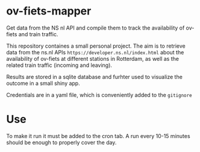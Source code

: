 # ov-fiets-mapper

Get data from the NS nl API and compile them to track the availability of ov-fiets and train traffic.

This repository containes a small personal project.
The aim is to retrieve data from the ns.nl APIs `https://developer.ns.nl/index.html` about the availability of ov-fiets at different stations in Rotterdam, as well as the related train traffic (incoming and leaving).

Results are stored in a sqlite database and furhter used to visualize the outcome in a small shiny app.

Credentials are in a yaml file, which is conveniently added to the `gitignore`

# Use

To make it run it must be added to the cron tab.
A run every 10-15 minutes should be enough to properly cover the day.
